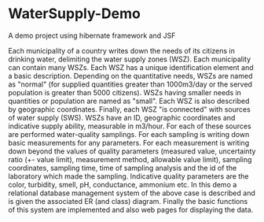 # WaterSupply-Demo
A demo project using hibernate framework and JSF


Each municipality of a country writes down the needs of its citizens in drinking water, delimiting the water supply zones (WSZ). Each municipality can contain many WSZs. Each WSZ has a unique identification element and a basic description. Depending on the quantitative needs, WSZs are named as "normal" (for supplied quantities greater than 1000m3/day or the served population is greater than 5000 citizens). WSZs having smaller needs in quantities or population are named as "small". Each WSZ is also described by geographic coordinates. Finally, each WSZ "is connected" with sources of water supply (SWS). WSZs have an ID, geographic coordinates and indicative supply ability, measurable in m3/hour. For each of these sources are performed water-quality samplings. For each sampling is writing down basic measurements for any parameters. For each measurement is writing down beyond the values of quality parameters (measured value, uncertainty ratio (+- value limit), measurement method, allowable value limit), sampling coordinates, sampling time, time of sampling analysis and the id of the laboratory which made the sampling. Indicative quality parameters are the color, turbidity, smell, pH, conductance, ammonium etc.
In this demo a relational database management system of the above case is described and is given the associated ER (and class) diagram. Finally the basic functions of this system are implemented and also web pages for displaying the data.

